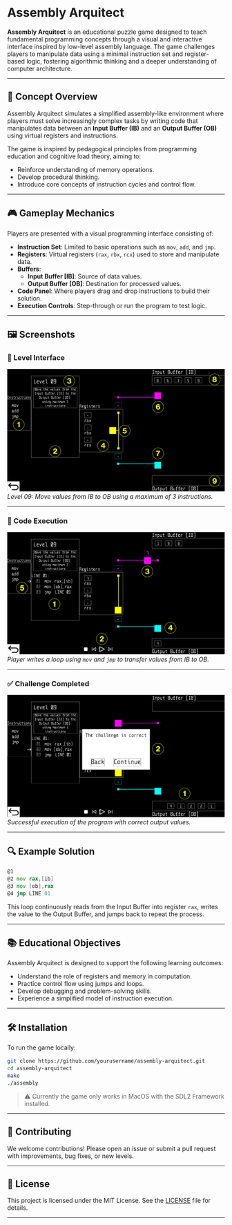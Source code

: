 # Assembly Arquitect

**Assembly Arquitect** is an educational puzzle game designed to teach fundamental programming concepts through a visual and interactive interface inspired by low-level assembly language. The game challenges players to manipulate data using a minimal instruction set and register-based logic, fostering algorithmic thinking and a deeper understanding of computer architecture.

---

## 🧠 Concept Overview

Assembly Arquitect simulates a simplified assembly-like environment where players must solve increasingly complex tasks by writing code that manipulates data between an **Input Buffer (IB)** and an **Output Buffer (OB)** using virtual registers and instructions.

The game is inspired by pedagogical principles from programming education and cognitive load theory, aiming to:
- Reinforce understanding of memory operations.
- Develop procedural thinking.
- Introduce core concepts of instruction cycles and control flow.

---

## 🎮 Gameplay Mechanics

Players are presented with a visual programming interface consisting of:

- **Instruction Set**: Limited to basic operations such as `mov`, `add`, and `jmp`.
- **Registers**: Virtual registers (`rax`, `rbx`, `rcx`) used to store and manipulate data.
- **Buffers**: 
  - **Input Buffer [IB]**: Source of data values.
  - **Output Buffer [OB]**: Destination for processed values.
- **Code Panel**: Where players drag and drop instructions to build their solution.
- **Execution Controls**: Step-through or run the program to test logic.

---

## 🖼️ Screenshots

### 🧩 Level Interface
![Level Interface](interface.png)
*Level 09: Move values from IB to OB using a maximum of 3 instructions.*

---

### 🧠 Code Execution
![Code Execution](execution.png)
*Player writes a loop using `mov` and `jmp` to transfer values from IB to OB.*

---

### ✅ Challenge Completed
![Challenge Completed](win.png)
*Successful execution of the program with correct output values.*

---

## 🔍 Example Solution

```asm
@1
@2 mov rax,[ib]
@3 mov [ob],rax
@4 jmp LINE 01
```

This loop continuously reads from the Input Buffer into register `rax`, writes the value to the Output Buffer, and jumps back to repeat the process.

---

## 📚 Educational Objectives

Assembly Arquitect is designed to support the following learning outcomes:

- Understand the role of registers and memory in computation.
- Practice control flow using jumps and loops.
- Develop debugging and problem-solving skills.
- Experience a simplified model of instruction execution.

---

## 🛠️ Installation

To run the game locally:

```bash
git clone https://github.com/yourusername/assembly-arquitect.git
cd assembly-arquitect
make
./assembly
```

> ⚠️ Currently the game only works in MacOS with the SDL2 Framework installed.

---

## 🤝 Contributing

We welcome contributions! Please open an issue or submit a pull request with improvements, bug fixes, or new levels.

---

## 📜 License

This project is licensed under the MIT License. See the [LICENSE](LICENSE) file for details.

---


